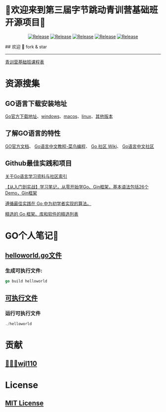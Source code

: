 # 🚀欢迎来到第三届字节跳动青训营基础班开源项目🚀
<p align="center">
    <a href="https://github.com/wjl110/bytedance_GO_project"><img alt="Release" src="https://img.shields.io/badge/Ascotbe-bytedance_GO_project-green"></a>
    <a href="https://github.com/z"><img alt="Release" src="https://img.shields.io/github/repo-size/wjl110/bytedance_GO_project"></a>
    <a href="https://github.com/wjl110/bytedance_GO_project"><img alt="Release" src="https://img.shields.io/badge/GO-1.17+-blueviolet"></a>
    <a href="https://github.com/wjl110/Mbytedance_GO_project"><img alt="Release" src="https://img.shields.io/badge/Version-1.0-red"></a>
    <a href="https://github.com/wjl110/bytedance_GO_project"><img alt="Release" src="https://img.shields.io/badge/LICENSE-MIT-ff69b4"></a>

</p>
## 欢迎 🐥 fork & star 

---

[青训营基础班课程表](class.png)

# 资源搜集
## GO语言下载安装地址
[Go官方下载地址](https://go.dev/learn/)、[windows](https://go.dev/dl/go1.18.1.windows-amd64.msi)、[macos](https://go.dev/dl/go1.18.1.darwin-amd64.pkg)、[linux](https://go.dev/dl/go1.18.1.linux-amd64.tar.gz)、[其他版本](https://go.dev/dl/)
## 了解GO语言的特性

[GO官方文档](https://go.dev/doc/tutorial/getting-started)、
[Go语言中文教程-菜鸟编程](https://www.runoob.com/go/go-tutorial.html)、
[Go 社区 Wiki](https://learnku.com/go/wikis)、
[Go语言中文社区](http://xueyuan.coder55.com/read/go-senior-learn/go-senior-learn-index?F=top)
## Github最佳实践和项目
[关于Go语言学习资料与社区索引](https://github.com/unknwon/go-study-index)

[【从入门到实战】学习笔记，从零开始学Go、Gin框架，基本语法包括26个Demo，Gin框架](https://github.com/xinliangnote/Go)

[遵循最佳实践在 Go 中为初学者实现的算法。](https://github.com/TheAlgorithms/Go)

[精选的 Go 框架、库和软件的精选列表](https://github.com/avelino/awesome-go)


# GO个人笔记💪
## [helloworld.go文件](helloworld.go)
### 生成可执行文件:
```go
go build helloworld
```
## [可执行文件](helloworld)
### 运行可执行文件
```go
./helloworld
```
# 贡献
## [👨🏻‍💻wjl110](https://github.com/wjl110)

# License

## [MIT License](license)